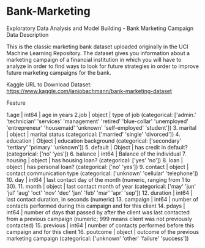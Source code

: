 # Bank-Marketing

Exploratory Data Analysis and Model Building - Bank Marketing Campaign
Data Description

This is the classic marketing bank dataset uploaded originally in the UCI Machine Learning Repository. The dataset gives you information about a marketing campaign of a financial institution in which you will have to analyze in order to find ways to look for future strategies in order to improve future marketing campaigns for the bank.

Kaggle URL to Download Dataset: https://www.kaggle.com/janiobachmann/bank-marketing-dataset

Feature

1.age | int64 | age in years
2.job | object | type of job (categorical: ['admin.' 'technician' 'services' 'management' 'retired' 'blue-collar' 'unemployed' 'entrepreneur' 'housemaid' 'unknown' 'self-employed' 'student']) 
3. marital | object | marital status (categorical: ['married' 'single' 'divorced']) 
4. education | Object | education background (categorical: ['secondary' 'tertiary' 'primary' 'unknown']) 
5. default | Object | has credit in default? (categorical: ['no' 'yes']) 
6. balance | int64 | Balance of the individual 
7. housing | object | has housing loan? (categorical: ['yes' 'no']) 
8. loan | object | has personal loan? (categorical: ['no' 'yes']) 
9. contact | object | contact communication type (categorical: ['unknown' 'cellular' 'telephone']) 
10. day | int64 | last contact day of the month (numeric, ranging from 1 to 30).
11. month | object | last contact month of year (categorical: ['may' 'jun' 'jul' 'aug' 'oct' 'nov' 'dec' 'jan' 'feb' 'mar' 'apr' 'sep']) 
12. duration | int64 | last contact duration, in seconds (numeric) 
13. campaign | int64 | number of contacts performed during this campaign and for this client 
14. pdays | int64 | number of days that passed by after the client was last contacted from a previous campaign (numeric; 999 means client was not previously contacted) 
15. previous | int64 | number of contacts performed before this campaign and for this client 
16. poutcome | object | outcome of the previous marketing campaign (categorical: ['unknown' 'other' 'failure' 'success'])
